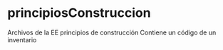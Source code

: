 # principiosConstruccion
Archivos de la EE principios de construcción
Contiene un código de un inventario
